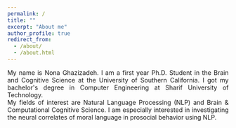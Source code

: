 ```yaml
---
permalink: /
title: ""
excerpt: "About me"
author_profile: true
redirect_from: 
  - /about/
  - /about.html
---
```


<style>
.farsi { font-family:PERSWEB; font-weight: bold; font-size:11pt; }
.header-color { color:#0f2b46; }
.twocol { columns: 2 }
ul.twocol { width: 110%; }
</style>

<p style="text-align: justify;">
My name is Nona Ghazizadeh. I am a first year Ph.D. Student in the Brain and Cognitive Science at the University of Southern California. I got my bachelor's degree in Computer Engineering at Sharif University of Technology.
<br>
My fields of interest are Natural Language Processing (NLP) and Brain & Computational Cognitive Science. I am especially interested in investigating the neural correlates of moral language in prosocial behavior using NLP.
</p>


